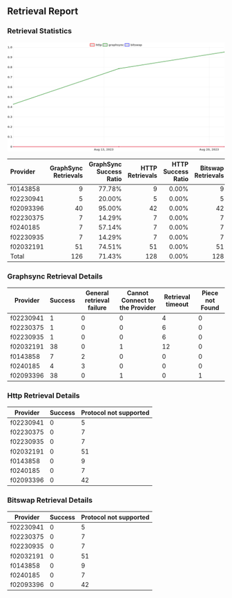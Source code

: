 ## Retrieval Report
### Retrieval Statistics
<img src="https://raw.githubusercontent.com/data-preservation-programs/filplus-checker-assets/main/filecoin-project/filecoin-plus-large-datasets/issues/2067/1692671865739.png"/>

| Provider  | GraphSync Retrievals | GraphSync Success Ratio | HTTP Retrievals | HTTP Success Ratio | Bitswap Retrievals | Bitswap Success Ratio |
| :-------- | -------------------: | ----------------------: | --------------: | -----------------: | -----------------: | --------------------: |
| f0143858  |                    9 |                  77.78% |               9 |              0.00% |                  9 |                 0.00% |
| f02230941 |                    5 |                  20.00% |               5 |              0.00% |                  5 |                 0.00% |
| f02093396 |                   40 |                  95.00% |              42 |              0.00% |                 42 |                 0.00% |
| f02230375 |                    7 |                  14.29% |               7 |              0.00% |                  7 |                 0.00% |
| f0240185  |                    7 |                  57.14% |               7 |              0.00% |                  7 |                 0.00% |
| f02230935 |                    7 |                  14.29% |               7 |              0.00% |                  7 |                 0.00% |
| f02032191 |                   51 |                  74.51% |              51 |              0.00% |                 51 |                 0.00% |
| Total     |                  126 |                  71.43% |             128 |              0.00% |                128 |                 0.00% |

### Graphsync Retrieval Details
| Provider  | Success | General retrieval failure | Cannot Connect to the Provider | Retrieval timeout | Piece not Found |
| --------- | ------- | ------------------------- | ------------------------------ | ----------------- | --------------- |
| f02230941 | 1       | 0                         | 0                              | 4                 | 0               |
| f02230375 | 1       | 0                         | 0                              | 6                 | 0               |
| f02230935 | 1       | 0                         | 0                              | 6                 | 0               |
| f02032191 | 38      | 0                         | 1                              | 12                | 0               |
| f0143858  | 7       | 2                         | 0                              | 0                 | 0               |
| f0240185  | 4       | 3                         | 0                              | 0                 | 0               |
| f02093396 | 38      | 0                         | 1                              | 0                 | 1               |

### Http Retrieval Details
| Provider  | Success | Protocol not supported |
| --------- | ------- | ---------------------- |
| f02230941 | 0       | 5                      |
| f02230375 | 0       | 7                      |
| f02230935 | 0       | 7                      |
| f02032191 | 0       | 51                     |
| f0143858  | 0       | 9                      |
| f0240185  | 0       | 7                      |
| f02093396 | 0       | 42                     |

### Bitswap Retrieval Details
| Provider  | Success | Protocol not supported |
| --------- | ------- | ---------------------- |
| f02230941 | 0       | 5                      |
| f02230375 | 0       | 7                      |
| f02230935 | 0       | 7                      |
| f02032191 | 0       | 51                     |
| f0143858  | 0       | 9                      |
| f0240185  | 0       | 7                      |
| f02093396 | 0       | 42                     |
